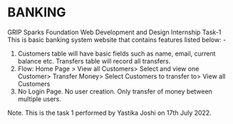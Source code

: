 # BANKING                                        
GRIP Sparks Foundation Web Development and Design Internship Task-1 
 This is basic banking system website that contains features listed below: -
1. Customers table will have basic fields such as name, email, current balance etc. Transfers table will record all transfers.
2. Flow: Home Page > View all Customers> Select and view one Customer> Transfer Money> Select Customers to transfer to> View all Customers
3. No Login Page. No user creation. Only transfer of money between multiple users.


Note. This is the task 1 performed by Yastika Joshi on 17th July 2022.
